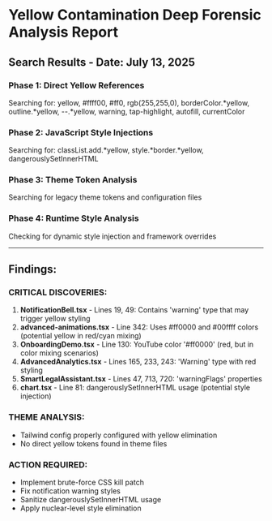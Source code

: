 # Yellow Contamination Deep Forensic Analysis Report

## Search Results - Date: July 13, 2025

### Phase 1: Direct Yellow References
Searching for: yellow, #ffff00, #ff0, rgb(255,255,0), borderColor.*yellow, outline.*yellow, --.*yellow, warning, tap-highlight, autofill, currentColor

### Phase 2: JavaScript Style Injections  
Searching for: classList.add.*yellow, style.*border.*yellow, dangerouslySetInnerHTML

### Phase 3: Theme Token Analysis
Searching for legacy theme tokens and configuration files

### Phase 4: Runtime Style Analysis
Checking for dynamic style injection and framework overrides

---

## Findings:

### CRITICAL DISCOVERIES:

1. **NotificationBell.tsx** - Lines 19, 49: Contains 'warning' type that may trigger yellow styling
2. **advanced-animations.tsx** - Line 342: Uses #ff0000 and #00ffff colors (potential yellow in red/cyan mixing)  
3. **OnboardingDemo.tsx** - Line 130: YouTube color '#ff0000' (red, but in color mixing scenarios)
4. **AdvancedAnalytics.tsx** - Lines 165, 233, 243: 'Warning' type with red styling
5. **SmartLegalAssistant.tsx** - Lines 47, 713, 720: 'warningFlags' properties
6. **chart.tsx** - Line 81: dangerouslySetInnerHTML usage (potential style injection)

### THEME ANALYSIS:
- Tailwind config properly configured with yellow elimination
- No direct yellow tokens found in theme files

### ACTION REQUIRED:
- Implement brute-force CSS kill patch
- Fix notification warning styles
- Sanitize dangerouslySetInnerHTML usage
- Apply nuclear-level style elimination
